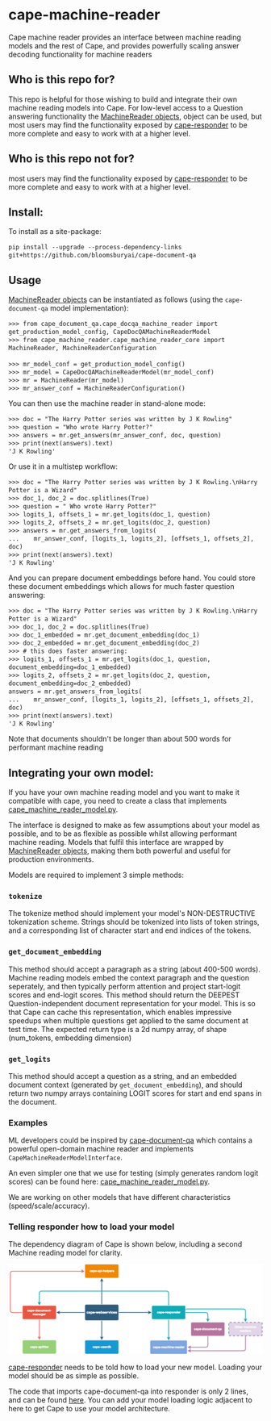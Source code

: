 # cape-machine-reader

Cape machine reader provides an interface between machine reading models and the rest of Cape,
and provides powerfully scaling answer decoding functionality for machine readers

## Who is this repo for?

This repo is helpful for those wishing to build and integrate their own machine reading models into Cape.
For low-level access to a Question answering functionality the [MachineReader objects](https://github.com/bloomsburyai/cape-machine-reader/blob/master/cape_machine_reader/cape_machine_reader_core.py),
object can be used, but most users may find the functionality exposed by [cape-responder](https://github.com/bloomsburyai/cape-responder) to be more complete and easy to
work with at a higher level.

## Who is this repo not for?

most users may find the functionality exposed by [cape-responder](https://github.com/bloomsburyai/cape-responder) to be more complete and easy to
work with at a higher level.

## Install:

To install as a site-package:

```
pip install --upgrade --process-dependency-links git+https://github.com/bloomsburyai/cape-document-qa
```

## Usage

[MachineReader objects](https://github.com/bloomsburyai/cape-machine-reader/blob/master/cape_machine_reader/cape_machine_reader_core.py) 
can be instantiated as follows (using the `cape-document-qa` model implementation):

```
>>> from cape_document_qa.cape_docqa_machine_reader import get_production_model_config, CapeDocQAMachineReaderModel
>>> from cape_machine_reader.cape_machine_reader_core import MachineReader, MachineReaderConfiguration

>>> mr_model_conf = get_production_model_config()
>>> mr_model = CapeDocQAMachineReaderModel(mr_model_conf)
>>> mr = MachineReader(mr_model)
>>> mr_answer_conf = MachineReaderConfiguration()
```


You can then use the machine reader in stand-alone mode:

```
>>> doc = "The Harry Potter series was written by J K Rowling"
>>> question = "Who wrote Harry Potter?"
>>> answers = mr.get_answers(mr_answer_conf, doc, question)
>>> print(next(answers).text)
'J K Rowling'
```

Or use it in a multistep workflow:

```
>>> doc = "The Harry Potter series was written by J K Rowling.\nHarry Potter is a Wizard"
>>> doc_1, doc_2 = doc.splitlines(True)
>>> question = " Who wrote Harry Potter?"
>>> logits_1, offsets_1 = mr.get_logits(doc_1, question)
>>> logits_2, offsets_2 = mr.get_logits(doc_2, question)
>>> answers = mr.get_answers_from_logits(
...    mr_answer_conf, [logits_1, logits_2], [offsets_1, offsets_2], doc)
>>> print(next(answers).text)
'J K Rowling'
```

And you can prepare document embeddings before hand. You could store these document embeddings which allows
for much faster question answering:

```
>>> doc = "The Harry Potter series was written by J K Rowling.\nHarry Potter is a Wizard"
>>> doc_1, doc_2 = doc.splitlines(True)
>>> doc_1_embedded = mr.get_document_embedding(doc_1)
>>> doc_2_embedded = mr.get_document_embedding(doc_2)
>>> # this does faster answering:
>>> logits_1, offsets_1 = mr.get_logits(doc_1, question, document_embedding=doc_1_embedded)
>>> logits_2, offsets_2 = mr.get_logits(doc_2, question, document_embedding=doc_2_embedded)
answers = mr.get_answers_from_logits(
...    mr_answer_conf, [logits_1, logits_2], [offsets_1, offsets_2], doc)
>>> print(next(answers).text)
'J K Rowling'
```

Note that documents shouldn't be longer than about 500 words for performant machine reading


## Integrating your own model:

If you have your own machine reading model and you want to make it compatible with cape, you
need to create a class that implements [cape_machine_reader_model.py](https://github.com/bloomsburyai/cape-machine-reader/blob/master/cape_machine_reader/cape_machine_reader_model.py).

The interface is designed to make as few assumptions about your model as possible, and to be as flexible as possible
whilst allowing performant machine reading. Models that fulfil this interface are wrapped by [MachineReader objects](https://github.com/bloomsburyai/cape-machine-reader/blob/master/cape_machine_reader/cape_machine_reader_core.py),
making them both powerful and useful for production environments.

Models are required to implement 3 simple methods:

### `tokenize`

The tokenize method should implement your model's NON-DESTRUCTIVE tokenization scheme.
Strings should be tokenized into lists of token strings, and a corresponding list of character start and end indices of the tokens.

### `get_document_embedding`

This method should accept a paragraph as a string (about 400-500 words).
Machine reading models embed the context paragraph and the question seperately, and then typically perform attention and project start-logit
scores and end-logit scores. 
This method should return the DEEPEST Question-independent document representation for your model.
This is so that Cape can cache this representation, which enables impressive speedups when multiple questions get
applied to the same document at test time.
The expected return type is a 2d numpy array, of shape (num_tokens, embedding dimension)

### `get_logits`

This method should accept a question as a string, and an embedded document context (generated by `get_document_embedding`), and should return 
two numpy arrays containing LOGIT scores for start and end spans in the document.

### Examples

ML developers could be inspired by [cape-document-qa](https://github.com/bloomsburyai/cape-document-qa) which contains a powerful
open-domain machine reader and implements `CapeMachineReaderModelInterface`.

An even simpler one that we use for testing (simply generates random logit scores) 
can be found here: [cape_machine_reader_model.py](cape_machine_reader/tests/test_machine_reader_model.py).


We are working on other models that have different characteristics (speed/scale/accuracy).

### Telling responder how to load your model

The dependency diagram of Cape is shown below, including a second Machine reading model for clarity.

![Dependencies Diagram](Dependencies_for_those_contributing_new_models.png)

[cape-responder](https://github.com/bloomsburyai/cape-responder) needs to be told how to load your new model.
Loading your model should be as simple as possible.

The code that imports cape-document-qa into responder is only 2 lines, and can be found [here](https://github.com/bloomsburyai/cape-responder/blob/7fa606ecdae623a2579475d737929d3f2059c1cc/cape_responder/responder_core.py#L44). You
can add your model loading logic adjacent to here to get Cape to use your model architecture.
